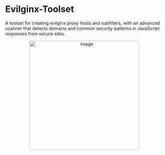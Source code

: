# Evilginx-Toolset
A toolset for creating evilginx proxy hosts and subfilters, with an advanced scanner that detects domains and common security patterns in JavaScript responses from secure sites.

<div align="center">
  <img width="350" height="350" alt="image" src="https://github.com/user-attachments/assets/af5c1977-ac31-49fa-a947-bd40a41ea6aa" />
</div>



